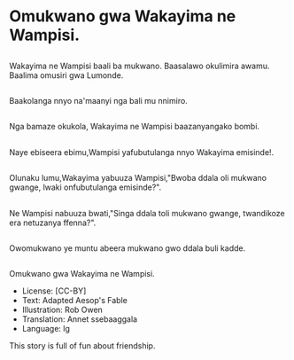 # Omukwano gwa Wakayima ne Wampisi.

##
Wakayima ne Wampisi baali ba
mukwano.
Baasalawo okulimira awamu.
Baalima omusiri gwa Lumonde.

##
Baakolanga nnyo na'maanyi
nga bali mu nnimiro.

##
Nga bamaze okukola, Wakayima
ne Wampisi baazanyangako
bombi.

##
Naye ebiseera ebimu,Wampisi
yafubutulanga nnyo Wakayima
emisinde!.

##
Olunaku lumu,Wakayima
yabuuza Wampisi,"Bwoba ddala
oli mukwano gwange, lwaki
onfubutulanga emisinde?".

##
Ne Wampisi nabuuza
bwati,"Singa ddala toli
mukwano gwange, twandikoze
era netuzanya ffenna?".

##
Owomukwano ye muntu abeera
mukwano gwo ddala buli kadde.

##
Omukwano gwa Wakayima ne
Wampisi.
* License: [CC-BY]
* Text: Adapted Aesop's Fable
* Illustration: Rob Owen
* Translation: Annet ssebaaggala
* Language: lg

This story is full of fun about
friendship.

